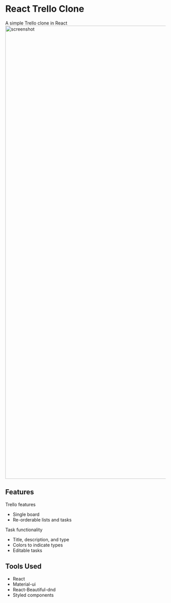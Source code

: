 # React Trello Clone

A simple Trello clone in React
<img width="1421" alt="screenshot" src="https://user-images.githubusercontent.com/46908343/78512694-8042e200-7774-11ea-8c24-2ac800be6c35.png">

## Features
Trello features
* Single board
* Re-orderable lists and tasks

Task functionality
* Title, description, and type
* Colors to indicate types
* Editable tasks

## Tools Used
* React
* Material-ui
* React-Beautiful-dnd
* Styled components

